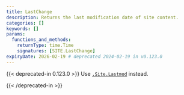 ```yaml
---
title: LastChange
description: Returns the last modification date of site content.
categories: []
keywords: []
params:
  functions_and_methods:
    returnType: time.Time
    signatures: [SITE.LastChange]
expiryDate: 2026-02-19 # deprecated 2024-02-19 in v0.123.0
---
```


{{< deprecated-in 0.123.0 >}}
Use [`.Site.Lastmod`][] instead.

[`.Site.Lastmod`]: /docs/reference/methods/site/lastmod/
{{< /deprecated-in >}}
